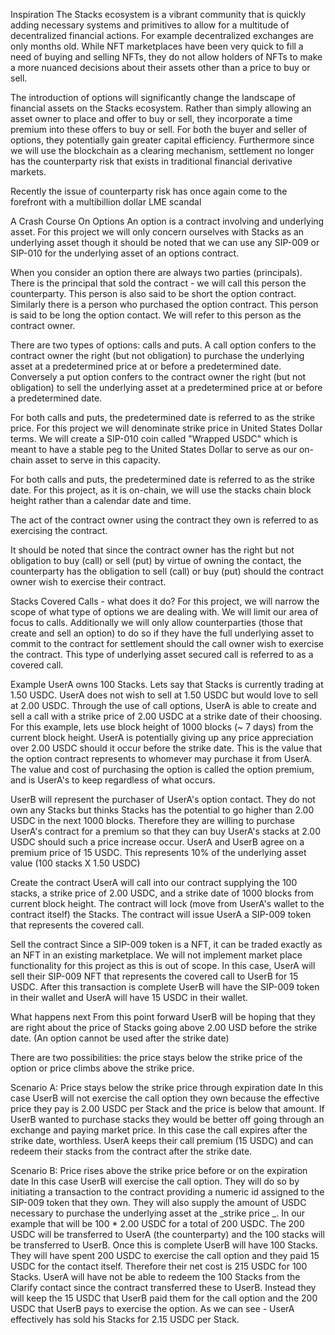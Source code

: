 Inspiration
The Stacks ecosystem is a vibrant community that is quickly adding necessary systems and primitives to allow for a multitude of decentralized financial actions. For example decentralized exchanges are only months old. While NFT marketplaces have been very quick to fill a need of buying and selling NFTs, they do not allow holders of NFTs to make a more nuanced decisions about their assets other than a price to buy or sell.

The introduction of options will significantly change the landscape of financial assets on the Stacks ecosystem. Rather than simply allowing an asset owner to place and offer to buy or sell, they incorporate a time premium into these offers to buy or sell. For both the buyer and seller of options, they potentially gain greater capital efficiency. Furthermore since we will use the blockchain as a clearing mechanism, settlement no longer has the counterparty risk that exists in traditional financial derivative markets.

Recently the issue of counterparty risk has once again come to the forefront with a multibillion dollar LME scandal

A Crash Course On Options
An option is a contract involving and underlying asset. For this project we will only concern ourselves with Stacks as an underlying asset though it should be noted that we can use any SIP-009 or SIP-010 for the underlying asset of an options contract.

When you consider an option there are always two parties (principals). There is the principal that sold the contract - we will call this person the counterparty. This person is also said to be short the option contract. Similarly there is a person who purchased the option contract. This person is said to be long the option contact. We will refer to this person as the contract owner.

There are two types of options: calls and puts. A call option confers to the contract owner the right (but not obligation) to purchase the underlying asset at a predetermined price at or before a predetermined date. Conversely a put option confers to the contract owner the right (but not obligation) to sell the underlying asset at a predetermined price at or before a predetermined date.

For both calls and puts, the predetermined date is referred to as the strike price. For this project we will denominate strike price in United States Dollar terms. We will create a SIP-010 coin called "Wrapped USDC" which is meant to have a stable peg to the United States Dollar to serve as our on-chain asset to serve in this capacity.

For both calls and puts, the predetermined date is referred to as the strike date. For this project, as it is on-chain, we will use the stacks chain block height rather than a calendar date and time.

The act of the contract owner using the contract they own is referred to as exercising the contract.

It should be noted that since the contract owner has the right but not obligation to buy (call) or sell (put) by virtue of owning the contact, the counterparty has the obligation to sell (call) or buy (put) should the contract owner wish to exercise their contract.

Stacks Covered Calls - what does it do?
For this project, we will narrow the scope of what type of options we are dealing with. We will limit our area of focus to calls. Additionally we will only allow counterparties (those that create and sell an option) to do so if they have the full underlying asset to commit to the contract for settlement should the call owner wish to exercise the contract. This type of underlying asset secured call is referred to as a covered call.

Example
UserA owns 100 Stacks. Lets say that Stacks is currently trading at 1.50 USDC. UserA does not wish to sell at 1.50 USDC but would love to sell at 2.00 USDC. Through the use of call options, UserA is able to create and sell a call with a strike price of 2.00 USDC at a strike date of their choosing. For this example, lets use block height of 1000 blocks (~ 7 days) from the current block height. UserA is potentially giving up any price appreciation over 2.00 USDC should it occur before the strike date. This is the value that the option contract represents to whomever may purchase it from UserA. The value and cost of purchasing the option is called the option premium, and is UserA's to keep regardless of what occurs.

UserB will represent the purchaser of UserA's option contact. They do not own any Stacks but thinks Stacks has the potential to go higher than 2.00 USDC in the next 1000 blocks. Therefore they are willing to purchase UserA's contract for a premium so that they can buy UserA's stacks at 2.00 USDC should such a price increase occur. UserA and UserB agree on a premium price of 15 USDC. This represents 10% of the underlying asset value (100 stacks X 1.50 USDC)

Create the contract
UserA will call into our contract supplying the 100 stacks, a strike price of 2.00 USDC, and a strike date of 1000 blocks from current block height. The contract will lock (move from UserA's wallet to the contract itself) the Stacks. The contract will issue UserA a SIP-009 token that represents the covered call.

Sell the contract
Since a SIP-009 token is a NFT, it can be traded exactly as an NFT in an existing marketplace. We will not implement market place functionality for this project as this is out of scope. In this case, UserA will sell their SIP-009 NFT that represents the covered call to UserB for 15 USDC. After this transaction is complete UserB will have the SIP-009 token in their wallet and UserA will have 15 USDC in their wallet.

What happens next
From this point forward UserB will be hoping that they are right about the price of Stacks going above 2.00 USD before the strike date. (An option cannot be used after the strike date)

There are two possibilities: the price stays below the strike price of the option or price climbs above the strike price.

Scenario A: Price stays below the strike price through expiration date
In this case UserB will not exercise the call option they own because the effective price they pay is 2.00 USDC per Stack and the price is below that amount. If UserB wanted to purchase stacks they would be better off going through an exchange and paying market price. In this case the call expires after the strike date, worthless. UserA keeps their call premium (15 USDC) and can redeem their stacks from the contract after the strike date.

Scenario B: Price rises above the strike price before or on the expiration date
In this case UserB will exercise the call option. They will do so by initiating a transaction to the contract providing a numeric id assigned to the SIP-009 token that they own. They will also supply the amount of USDC necessary to purchase the underlying asset at the _strike price _. In our example that will be 100 * 2.00 USDC for a total of 200 USDC. The 200 USDC will be transferred to UserA (the counterparty) and the 100 stacks will be transferred to UserB. Once this is complete UserB will have 100 Stacks. They will have spent 200 USDC to exercise the call option and they paid 15 USDC for the contact itself. Therefore their net cost is 215 USDC for 100 Stacks. UserA will have not be able to redeem the 100 Stacks from the Clarify contact since the contract transferred these to UserB. Instead they will keep the 15 USDC that UserB paid them for the call option and the 200 USDC that UserB pays to exercise the option. As we can see - UserA effectively has sold his Stacks for 2.15 USDC per Stack.
